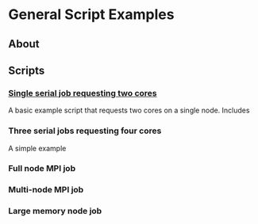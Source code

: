 # General Script Examples

## About


## Scripts

### [Single serial job requesting two cores](two-core-serial-job)
A basic example script that requests two cores on a single node. Includes 

### Three serial jobs requesting four cores
A simple example 

### Full node MPI job

### Multi-node MPI job

### Large memory node job

